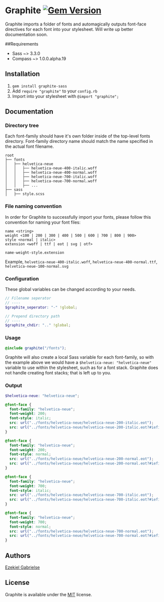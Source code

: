 # Graphite [![Gem Version](https://badge.fury.io/rb/graphite-sass.svg)](http://badge.fury.io/rb/graphite-sass)

Graphite imports a folder of fonts and automagically outputs font-face directives for each font into your stylesheet. Will write up better documentation soon.

##Requirements

* Sass ~> 3.3.0
* Compass ~> 1.0.0.alpha.19

## Installation

1. `gem install graphite-sass`
2. Add `require "graphite"` to your `config.rb`
3. Import into your stylesheet with `@import "graphite";`

## Documentation

### Directory tree

Each font-family should have it's own folder inside of the top-level fonts directory. Font-family directory name should match the name specified in the actual font filename.

```
root
├── fonts
│   ├── helvetica-neue
│   │   ├── helvetica-neue-400-italic.woff
│   │   ├── helvetica-neue-400-normal.woff
│   │   ├── helvetica-neue-700-italic.woff
│   │   ├── helvetica-neue-700-normal.woff
│   │   ├── ...
├── sass
│   ├── style.scss
```

### File naming convention

In order for Graphite to successfully import your fonts, please follow this convention for naming your font files:

```
name <string>
weight <100 | 200 | 300 | 400 | 500 | 600 | 700 | 800 | 900>
style <normal | italic>
extension <woff | ttf | eot | svg | otf>

name-weight-style.extension
```

Example,
`helvetica-neue-400-italic.woff`, `helvetica-neue-400-normal.ttf`, `helvetica-neue-100-normal.svg`

### Configuration

These global variables can be changed according to your needs.

```scss
// Filename seperator
// ----
$graphite_seperator: "-" !global;

// Prepend directory path
// ----
$graphite_chdir: ".." !global;
```

### Usage

```scss
@include graphite("/fonts");
```

Graphite will also create a local Sass variable for each font-family, so with the example above we would have a `$helvetica-neue: "helvetica-neue"` variable to use within the stylesheet, such as for a font stack. Graphite does not handle creating font stacks; that is left up to you.

### Output

```scss
$helvetica-neue: "helvetica-neue";

@font-face {
  font-family: "helvetica-neue";
  font-weight: 200;
  font-style: italic;
  src: url("../fonts/helvetica-neue/helvetica-neue-200-italic.eot");
  src: url("../fonts/helvetica-neue/helvetica-neue-200-italic.eot?#iefix") format("embedded-opentype"), url("../fonts/helvetica-neue/helvetica-neue-200-italic.woff") format("woff"), url("../fonts/helvetica-neue/helvetica-neue-200-italic.ttf") format("truetype"), url("../fonts/helvetica-neue/helvetica-neue-200-italic.svg#helvetica-neue/helvetica-neue") format("svg");
}

@font-face {
  font-family: "helvetica-neue";
  font-weight: 200;
  font-style: normal;
  src: url("../fonts/helvetica-neue/helvetica-neue-200-normal.eot");
  src: url("../fonts/helvetica-neue/helvetica-neue-200-normal.eot?#iefix") format("embedded-opentype"), url("../fonts/helvetica-neue/helvetica-neue-200-normal.woff") format("woff"), url("../fonts/helvetica-neue/helvetica-neue-200-normal.ttf") format("truetype"), url("../fonts/helvetica-neue/helvetica-neue-200-normal.svg#helvetica-neue") format("svg");
}

@font-face {
  font-family: "helvetica-neue";
  font-weight: 700;
  font-style: italic;
  src: url("../fonts/helvetica-neue/helvetica-neue-700-italic.eot");
  src: url("../fonts/helvetica-neue/helvetica-neue-700-italic.eot?#iefix") format("embedded-opentype"), url("../fonts/helvetica-neue/helvetica-neue-700-italic.woff") format("woff"), url("../fonts/helvetica-neue/helvetica-neue-700-italic.ttf") format("truetype"), url("../fonts/helvetica-neue/helvetica-neue-700-italic.svg#helvetica-neue") format("svg");
}

@font-face {
  font-family: "helvetica-neue";
  font-weight: 700;
  font-style: normal;
  src: url("../fonts/helvetica-neue/helvetica-neue-700-normal.eot");
  src: url("../fonts/helvetica-neue/helvetica-neue-700-normal.eot?#iefix") format("embedded-opentype"), url("../fonts/helvetica-neue/helvetica-neue-700-normal.woff") format("woff"), url("../fonts/helvetica-neue/helvetica-neue-700-normal.ttf") format("truetype"), url("../fonts/helvetica-neue/helvetica-neue-700-normal.svg#helvetica-neue") format("svg");
}
```

## Authors

[Ezekiel Gabrielse](http://ezekielg.com)

## License

Graphite is available under the [MIT](http://opensource.org/licenses/MIT) license.
